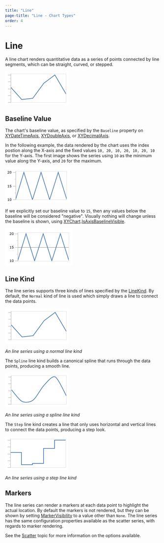 ```yaml
---
title: "Line"
page-title: "Line - Chart Types"
order: 4
---
```

# Line

A line chart renders quantitative data as a series of points connected by line segments, which can be straight, curved, or stepped.

![Screenshot](../images/chart-types-line1.png)

## Baseline Value

The chart's baseline value, as specified by the `Baseline` property on [XYDateTimeAxis](xref:ActiproSoftware.Windows.Controls.Charts.XYDateTimeAxis), [XYDoubleAxis](xref:ActiproSoftware.Windows.Controls.Charts.XYDoubleAxis), or [XYDecimalAxis](xref:ActiproSoftware.Windows.Controls.Charts.XYDecimalAxis).

In the following example, the data rendered by the chart uses the index postion along the X-axis and the fixed values `10, 20, 10, 20, 10, 20, 10` for the Y-axis.  The first image shows the series using `10` as the minimum value along the Y-axis, and `20` for the maximum.

![Screenshot](../images/chart-types-line2.png)

If we explicitly set our baseline value to `15`, then any values below the baseline will be considered "negative".  Visually nothing will change unless the baseline is shown, using [XYChart](xref:ActiproSoftware.Windows.Controls.Charts.XYChart).[IsAxisBaselineVisible](xref:ActiproSoftware.Windows.Controls.Charts.XYChart.IsAxisBaselineVisible).

![Screenshot](../images/chart-types-line2b.png)

## Line Kind

The line series supports three kinds of lines specified by the [LineKind](xref:ActiproSoftware.Windows.Controls.Charts.Primitives.LineSeriesBase.LineKind).  By default, the `Normal` kind of line is used which simply draws a line to connect the data points.

![Screenshot](../images/chart-types-line3.png)

*An line series using a normal line kind*

The `Spline` line kind builds a canonical spline that runs through the data points, producing a smooth line.

![Screenshot](../images/chart-types-line4.png)

*An line series using a spline line kind*

The `Step` line kind creates a line that only uses horizontal and vertical lines to connect the data points, producing a step look.

![Screenshot](../images/chart-types-line5.png)

*An line series using a step line kind*

## Markers

The line series can render a markers at each data point to highlight the actual location.  By default the markers is not rendered, but they can be shown by setting [MarkerVisibility](xref:ActiproSoftware.Windows.Controls.Charts.Primitives.LineSeriesBase.MarkerVisibility) to a value other than `None`.  The line series has the same configuration properties available as the scatter series, with regards to marker rendering.

See the [Scatter](scatter.md) topic for more information on the options available.
